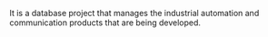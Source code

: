 It is a database project that manages the industrial automation and communication products that are being developed.

